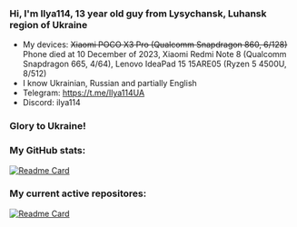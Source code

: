 ### Hi, I'm Ilya114, 13 year old guy from Lysychansk, Luhansk region of Ukraine 

- My devices: ~~Xiaomi POCO X3 Pro (Qualcomm Snapdragon 860, 6/128)~~ Phone died at 10 December of 2023, Xiaomi Redmi Note 8 (Qualcomm Snapdragon 665, 4/64), Lenovo IdeaPad 15 15ARE05 (Ryzen 5 4500U, 8/512)
- I know Ukrainian, Russian and partially English
- Telegram: https://t.me/Ilya114UA
- Discord: ilya114

### Glory to Ukraine!

### My GitHub stats:
[![Readme Card](https://github-readme-stats.vercel.app/api?username=Ilya114&theme=dark&border_color=FFFFFF&show_icons=true&hide_title=true)](https://github.com/anuraghazra/github-readme-stats)

### My current active repositores:
[![Readme Card](https://github-readme-stats.vercel.app/api/pin?username=Ilya114&repo=Box64Droid&theme=dark&border_color=FFFFFF)](https://github.com/Ilya114/Box64Droid)

